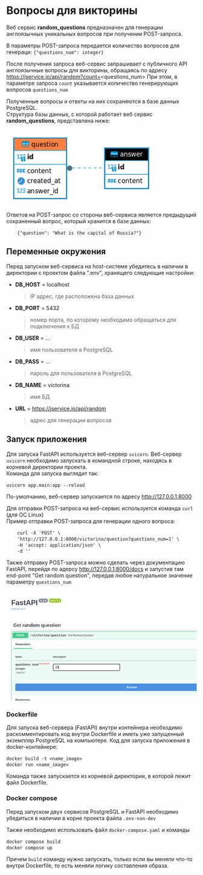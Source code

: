 # Вопросы для викторины
Веб сервис **random_questions** предназначен для генерации англоязычных уникальных вопросов при получении POST-запроса.

В параметры POST-запроса передается количество вопросов для генераци:
`{"questions_num": integer}`

После получения запроса веб-сервис запрашивает с публичного API англоязычные вопросы для викторины, обращаясь по адресу https://jservice.io/api/random?count=<questions_num>
При этом, в параметре запроса `count` указывается количество генерирующих вопросов `questions_num`


Полученные вопросы и ответы на них сохраняются в базе данных PostgreSQL. \
Структура базы данных, с которой работает веб сервис **random_questions**, представлена ниже:

![](./readme_images/db_scheme.png)

Ответов на POST-запрос со стороны веб-сервиса является предыдущий сохраненный вопрос, который хранится в базе данных:
```
    {"question": "What is the capital of Russia?"}
```

## Переменные окружения
Перед запуском веб-сервиса на host-системе убедитесь в наличии в
директории с проектом файла ".env", хранящего следующие настройки:

* **DB_HOST** = localhost
  > IP адрес, где расположена база данных
* **DB_PORT** = 5432
  > номер порта, по которому необходимо обращаться для подключения к БД
* **DB_USER** = ...
  > имя пользователя в PostgreSQL
* **DB_PASS** = ...
  > пароль для пользователя в PostgreSQL
* **DB_NAME** = victorina
  >  имя БД
* **URL** = https://jservice.io/api/random
  > адрес для генерации вопросов


## Запуск приложения
Для запуска FastAPI используется веб-сервер `uvicorn`. Веб-сервер `uvicorn` необходимо запускать в командной строке, находясь в корневой директории проекта. \
Команда для запуска выглядит так:
```
uvicorn app.main:app --reload
```
По-умолчанию, веб-сервер запускается по адресу http://127.0.0.1:8000

Для отправки POST-запроса на веб-сервис используется команда `curl` (для ОС Linux)\
Пример отправки POST-запроса для генерации одного вопроса:
```
    curl -X 'POST' \
    'http://127.0.0.1:8000/victorina/question?questions_num=1' \
    -H 'accept: application/json' \
    -d ''
```
Также отправку POST-запроса можно сделать через документацию FastAPI, перейдя по адерсу http://127.0.0.1:8000/docs и запустив там end-point "Get random question", передав любое натуральное значение параметру `questions_num`

![](./readme_images/POST-query.png)

### Dockerfile
Для запуска веб-сервера (FastAPI) внутри контейнера необходимо раскомментировать код внутри Dockerfile и иметь уже запущенный экземпляр PostgreSQL на компьютере.
Код для запуска приложения в docker-контейнере:
```
docker build -t <name_image>
docker run <name_image>
```
Команда также запускается из корневой директории, в которой лежит файл Dockerfile.

### Docker compose
Перед запуском двух сервисов PostgreSQL и FastAPI необходимо убедиться в наличии в корне проекта файла `.env-non-dev`

Также необходимо использовать файл `docker-compose.yaml` и команды
```
docker compose build
docker compose up
```
Причем `build` команду нужно запускать, только если вы меняли что-то внутри Dockerfile, то есть меняли логику составления образа.
